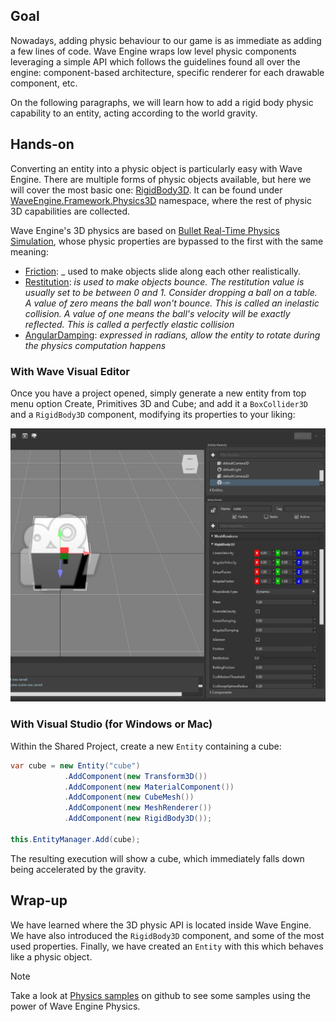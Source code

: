## Goal

Nowadays, adding physic behaviour to our game is as immediate as adding a few lines of code. Wave Engine wraps low level physic components leveraging a simple API which follows the guidelines found all over the engine: component-based architecture, specific renderer for each drawable component, etc.

On the following paragraphs, we will learn how to add a rigid body physic capability to an entity, acting according to the world gravity.

## Hands-on

Converting an entity into a physic object is particularly easy with Wave Engine. There are multiple forms of physic objects available, but here we will cover the most basic one: [RigidBody3D](xref:WaveEngine.Framework.Physics3D.RigidBody3D). It can be found under [WaveEngine.Framework.Physics3D](xref:WaveEngine.Framework.Physics3D) namespace, where the rest of physic 3D capabilities are collected.

Wave Engine's 3D physics are based on [Bullet Real-Time Physics Simulation](https://github.com/bulletphysics/bullet3), whose physic properties are bypassed to the first with the same meaning:
 * [Friction](xref:WaveEngine.Framework.Physics3D.PhysicBody3D.Friction): _ used to make objects slide along each other realistically. 
 * [Restitution](xref:WaveEngine.Framework.Physics3D.PhysicBody3D.Restitution): _is used to make objects bounce. The restitution value is usually set to be between 0 and 1. Consider dropping a ball on a table. A value of zero means the ball won't bounce. This is called an inelastic collision. A value of one means the ball's velocity will be exactly reflected. This is called a perfectly elastic collision_
 * [AngularDamping](xref:WaveEngine.Framework.Physics3D.RigidBody3D.AngularDamping): _expressed in radians, allow the entity to rotate during the physics computation happens_

### With Wave Visual Editor

Once you have a project opened, simply generate a new entity from top menu option Create, Primitives 3D and Cube; and add it a `BoxCollider3D` and a `RigidBody3D` component, modifying its properties to your liking:

![](images/ApplyPhysicToMyModel/physicCubeEditor.jpg)
 
### With Visual Studio (for Windows or Mac)

Within the Shared Project, create a new `Entity` containing a cube:

```c#
var cube = new Entity("cube")
            .AddComponent(new Transform3D())
            .AddComponent(new MaterialComponent())
            .AddComponent(new CubeMesh())
            .AddComponent(new MeshRenderer())  
            .AddComponent(new RigidBody3D());

this.EntityManager.Add(cube); 
```

The resulting execution will show a cube, which immediately falls down being accelerated by the gravity.

## Wrap-up

We have learned where the 3D physic API is located inside Wave Engine. We have also introduced the `RigidBody3D` component, and some of the most used properties. Finally, we have created an `Entity` with this which behaves like a physic object.

>[!Note]
>Take a look at [Physics samples](https://github.com/WaveEngine/Samples/tree/master/Physics3D) on github to see some samples using the power of Wave Engine Physics.
